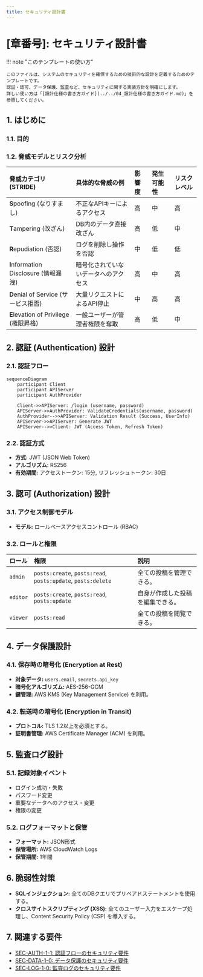 ```yaml
---
title: セキュリティ設計書
---
```


# [章番号]: セキュリティ設計書

!!! note "このテンプレートの使い方"

    このファイルは、システムのセキュリティを確保するための技術的な設計を定義するためのテンプレートです。
    認証・認可、データ保護、監査など、セキュリティに関する実装方針を明確にします。
    詳しい使い方は「[設計仕様の書き方ガイド](../../04_設計仕様の書き方ガイド.md)」を参照してください。

## 1. はじめに

### 1.1. 目的

<!-- このドキュメントが定義するセキュリティ設計の目的と、保護対象となる資産（データ、機能など）を明確にします。 -->

### 1.2. 脅威モデルとリスク分析

<!-- システムが直面する可能性のある脅威を分析し、そのリスクレベルを評価します。STRIDEモデルなどのフレームワークの利用を推奨します。 -->

| 脅威カテゴリ (STRIDE)                 | 具体的な脅威の例                     | 影響度 | 発生可能性 | リスクレベル |
| :------------------------------------ | :----------------------------------- | :----- | :--------- | :----------- |
| **S**poofing (なりすまし)             | 不正なAPIキーによるアクセス          | 高     | 中         | 高           |
| **T**ampering (改ざん)                | DB内のデータ直接改ざん               | 高     | 低         | 中           |
| **R**epudiation (否認)                | ログを削除し操作を否認               | 中     | 低         | 低           |
| **I**nformation Disclosure (情報漏洩) | 暗号化されていないデータへのアクセス | 高     | 中         | 高           |
| **D**enial of Service (サービス拒否)  | 大量リクエストによるAPI停止          | 中     | 高         | 高           |
| **E**levation of Privilege (権限昇格) | 一般ユーザーが管理者権限を奪取       | 高     | 低         | 中           |

## 2. 認証 (Authentication) 設計

<!-- ユーザーやシステムが「誰であるか」を証明するための仕組みを設計します。 -->

### 2.1. 認証フロー

<!-- ログインやAPIアクセスの認証フローを図で示します。 -->

```mermaid
sequenceDiagram
    participant Client
    participant APIServer
    participant AuthProvider

    Client->>APIServer: /login (username, password)
    APIServer->>AuthProvider: ValidateCredentials(username, password)
    AuthProvider-->>APIServer: Validation Result (Success, UserInfo)
    APIServer->>APIServer: Generate JWT
    APIServer-->>Client: JWT (Access Token, Refresh Token)
```

### 2.2. 認証方式

<!-- 採用する認証方式（ID/パスワード、OAuth 2.0, JWT, mTLSなど）とその設定詳細を記述します。 -->

- **方式:** JWT (JSON Web Token)
- **アルゴリズム:** RS256
- **有効期間:** アクセストークン: 15分, リフレッシュトークン: 30日

## 3. 認可 (Authorization) 設計

<!-- 認証された主体が「何をしてよいか」を制御する仕組みを設計します。 -->

### 3.1. アクセス制御モデル

<!-- 採用するアクセス制御モデル（RBAC, ABACなど）を記述します。 -->

- **モデル:** ロールベースアクセスコントロール (RBAC)

### 3.2. ロールと権限

<!-- 主要なロールと、各ロールに割り当てられる権限を定義します。 -->

| ロール   | 権限                                                         | 説明                             |
| :------- | :----------------------------------------------------------- | :------------------------------- |
| `admin`  | `posts:create`, `posts:read`, `posts:update`, `posts:delete` | 全ての投稿を管理できる。         |
| `editor` | `posts:create`, `posts:read`, `posts:update`                 | 自身が作成した投稿を編集できる。 |
| `viewer` | `posts:read`                                                 | 全ての投稿を閲覧できる。         |

## 4. データ保護設計

<!-- データの機密性と完全性を保護するための設計を記述します。 -->

### 4.1. 保存時の暗号化 (Encryption at Rest)

- **対象データ:** `users.email`, `secrets.api_key`
- **暗号化アルゴリズム:** AES-256-GCM
- **鍵管理:** AWS KMS (Key Management Service) を利用。

### 4.2. 転送時の暗号化 (Encryption in Transit)

- **プロトコル:** TLS 1.2以上を必須とする。
- **証明書管理:** AWS Certificate Manager (ACM) を利用。

## 5. 監査ログ設計

<!-- セキュリティに関連するイベントを記録するための設計を記述します。 -->

### 5.1. 記録対象イベント

- ログイン成功・失敗
- パスワード変更
- 重要なデータへのアクセス・変更
- 権限の変更

### 5.2. ログフォーマットと保管

- **フォーマット:** JSON形式
- **保管場所:** AWS CloudWatch Logs
- **保管期間:** 1年間

## 6. 脆弱性対策

<!-- OWASP Top 10などの一般的な脆弱性に対する具体的な対策方針を記述します。 -->

- **SQLインジェクション:** 全てのDBクエリでプリペアドステートメントを使用する。
- **クロスサイトスクリプティング (XSS):** 全てのユーザー入力をエスケープ処理し、Content Security Policy (CSP) を導入する。

## 7. 関連する要件

<!-- この設計の根拠となるセキュリティ要件IDへのリンクを記載します。 -->
<!-- 以下のリンクは例です。実際のファイルパスとセクションIDに更新してください。 -->

- [SEC-AUTH-1-1: 認証フローのセキュリティ要件](../[仕様書フォルダ]/01_システム仕様書テンプレート.md#SEC-AUTH-1-1)
- [SEC-DATA-1-0: データ保護のセキュリティ要件](../[仕様書フォルダ]/01_システム仕様書テンプレート.md#SEC-DATA-1-0)
- [SEC-LOG-1-0: 監査ログのセキュリティ要件](../[仕様書フォルダ]/01_システム仕様書テンプレート.md#SEC-LOG-1-0)
